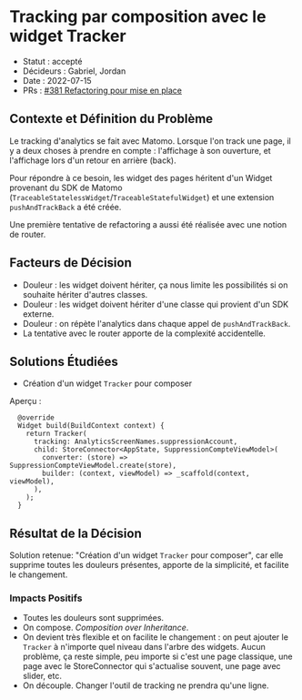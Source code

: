 # Tracking par composition avec le widget Tracker

* Statut : accepté
* Décideurs : Gabriel, Jordan
* Date : 2022-07-15
* PRs : [#381 Refactoring pour mise en place](https://github.com/SocialGouv/pass_emploi_app/pull/381)

## Contexte et Définition du Problème

Le tracking d'analytics se fait avec Matomo. Lorsque l'on track une page, il y a deux choses à
prendre en compte : l'affichage à son ouverture, et l'affichage lors d'un retour en arrière (back).

Pour répondre à ce besoin, les widget des pages héritent d'un Widget provenant du SDK de
Matomo (`TraceableStatelessWidget`/`TraceableStatefulWidget`) et une extension `pushAndTrackBack` a
été créée.

Une première tentative de refactoring a aussi été réalisée avec une notion de router.

## Facteurs de Décision

* Douleur : les widget doivent hériter, ça nous limite les possibilités si on souhaite hériter
  d'autres classes.
* Douleur : les widget doivent hériter d'une classe qui provient d'un SDK externe.
* Douleur : on répète l'analytics dans chaque appel de `pushAndTrackBack`.
* La tentative avec le router apporte de la complexité accidentelle.

## Solutions Étudiées

* Création d'un widget `Tracker` pour composer

Aperçu :

```
  @override
  Widget build(BuildContext context) {
    return Tracker(
      tracking: AnalyticsScreenNames.suppressionAccount,
      child: StoreConnector<AppState, SuppressionCompteViewModel>(
        converter: (store) => SuppressionCompteViewModel.create(store),
        builder: (context, viewModel) => _scaffold(context, viewModel),
      ),
    );
  }
```

## Résultat de la Décision

Solution retenue: "Création d'un widget `Tracker` pour composer", car elle supprime toutes les
douleurs présentes, apporte de la simplicité, et facilite le changement.

### Impacts Positifs

* Toutes les douleurs sont supprimées.
* On compose. *Composition over Inheritance*.
* On devient très flexible et on facilite le changement : on peut ajouter le `Tracker` à n'importe
  quel niveau dans l'arbre des widgets. Aucun problème, ça reste simple, peu importe si c'est une
  page classique, une page avec le StoreConnector qui s'actualise souvent, une page avec slider,
  etc.
* On découple. Changer l'outil de tracking ne prendra qu'une ligne.
